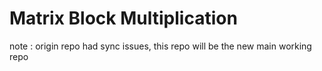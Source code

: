 # Matrix Block Multiplication
note : origin repo had sync issues, this repo will be the new main working repo
